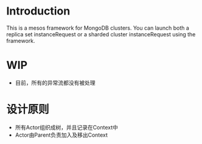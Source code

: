 # Introduction
This is a mesos framework for MongoDB clusters. You can launch both a replica set instanceRequest or a sharded cluster instanceRequest using the framework.

# WIP
+ 目前，所有的异常流都没有被处理

# 设计原则
+ 所有Actor组织成树，并且记录在Context中
+ Actor由Parent负责加入及移出Context